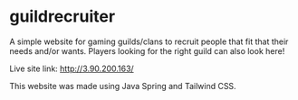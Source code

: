 # guildrecruiter
A simple website for gaming guilds/clans to recruit people that fit that their needs and/or wants. Players looking for the right guild can also look here!

Live site link: http://3.90.200.163/

This website was made using Java Spring and Tailwind CSS.

